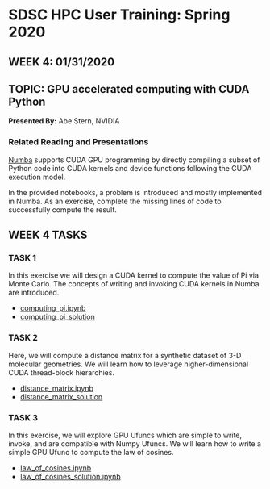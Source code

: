# SDSC HPC User Training:  Spring 2020
## WEEK 4: 01/31/2020

## TOPIC:  GPU accelerated computing with CUDA Python	
**Presented By:**  Abe Stern, NVIDIA

### Related Reading and Presentations

[Numba](http://numba.pydata.org/) supports CUDA GPU programming by directly 
compiling a subset of Python code into CUDA kernels and device functions 
following the CUDA execution model.  

In the provided notebooks, a problem is introduced and mostly implemented in 
Numba.  As an exercise, complete the missing lines of code to successfully 
compute the result.  

## WEEK 4 TASKS

### TASK 1

In this exercise we will design a CUDA kernel to compute the value of Pi 
via Monte Carlo.  The concepts of writing and invoking CUDA kernels in 
Numba are introduced.

* [computing_pi.ipynb](./computing_pi.ipynb)
* [computing_pi_solution](./computing_pi_solution.ipynb)

### TASK 2

Here, we will compute a distance matrix for a synthetic dataset of 
3-D molecular geometries.  We will learn how to leverage higher-dimensional
CUDA thread-block hierarchies.

* [distance_matrix.ipynb](./distance_matrix.ipynb)
* [distance_matrix_solution](./distance_matrix_solution.ipynb)

### TASK 3

In this exercise, we will explore GPU Ufuncs which are simple to write, invoke, 
and are compatible with Numpy Ufuncs.  We will learn how to write a simple GPU 
Ufunc to compute the law of cosines.

* [law_of_cosines.ipynb](./law_of_cosines.ipynb)
* [law_of_cosines_solution.ipynb](./law_of_cosines_solution.ipynb)
